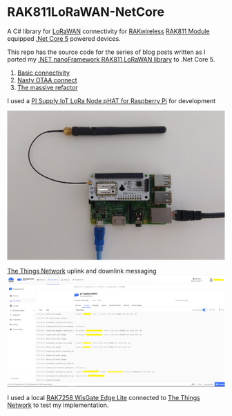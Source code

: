 # RAK811LoRaWAN-NetCore
A C# library for [LoRaWAN](https://lora-alliance.org/about-lorawan) connectivity for [RAKwireless](https://www.rakwireless.com/en-us) [RAK811 Module](https://store.rakwireless.com/products/rak811-lpwan-module) equipped [.Net Core 5](https://dotnet.microsoft.com/) powered devices.

This repo has the source code for the series of blog posts written as I ported my [.NET nanoFramework RAK811 LoRaWAN library](https://github.com/KiwiBryn/RAK811LoRaWAN-NetNF) to .Net Core 5.

01. [Basic connectivity](http://blog.devmobile.co.nz/2021/09/04/net-core-rak811-lorawan-library-part1/)
02. [Nasty OTAA connect](http://blog.devmobile.co.nz/2021/09/05/net-core-rak811-lorawan-library-part2/)
03. [The massive refactor](http://blog.devmobile.co.nz/2021/10/06/net-core-rak811-lorawan-library-part3/)

I used a [PI Supply IoT LoRa Node pHAT for Raspberry Pi](https://uk.pi-supply.com/products/iot-lora-node-phat-for-raspberry-pi) for development

![PiSupply pHat on RPI 3 device](RPITestRig.jpg)

[The Things Network](https://www.thethingsnetwork.org/) uplink and downlink messaging 
![TTN Uplink and downlink messaging](TTNConnecteAndSend.PNG)

I used a local [RAK7258 WisGate Edge Lite](https://store.rakwireless.com/collections/wisgate-edge/products/rak7258-micro-gateway) connected to [The Things Network](https://www.thethingsnetwork.org/) to test my implementation.

